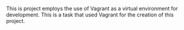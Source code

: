 This is project employs the use of Vagrant as a virtual environment for development.
This is a task that used Vagrant for the creation of this project.
